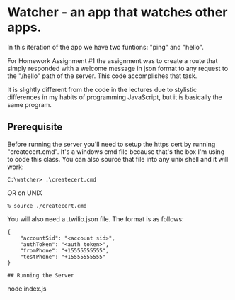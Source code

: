 # Watcher - an app that watches other apps.

In this iteration of the app we have two funtions: "ping" and "hello".

For Homework Assignment #1 the assignment was to create a route that simply responded with a welcome message in json format
to any request to the "/hello" path of the server. This code accomplishes that task.

It is slightly different from the code in the lectures due to stylistic differences in my habits of programming JavaScript, but it is basically the same program.

## Prerequisite
Before running the server you'll need to setup the https cert by running "createcert.cmd". It's a windows cmd file because that's the box I'm using to code this class. You can also source that file into any unix shell and it will work:
```
C:\watcher> .\createcert.cmd
```
OR on UNIX
```
% source ./createcert.cmd
```

You will also need a .twilio.json file. The format is as follows:
```
{
    "accountSid": "<account sid>",
    "authToken": "<auth token>",
    "fromPhone": "+15555555555",
    "testPhone": "+15555555555"
}

## Running the Server
```
node index.js
```

